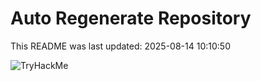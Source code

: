 # Auto Regenerate Repository

This README was last updated: 2025-08-14 10:10:50

 ![TryHackMe](https://tryhackme.com/badge/533634)
